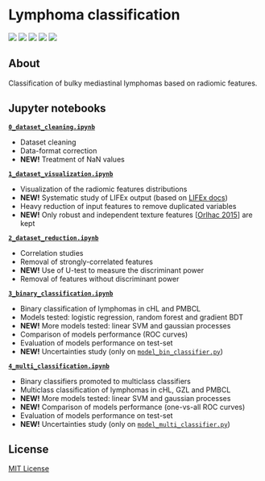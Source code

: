 # Lymphoma classification
[![](https://zenodo.org/badge/DOI/10.5281/zenodo.5637324.svg)](https://doi.org/10.5281/zenodo.5637324)
[![](https://img.shields.io/github/release/mbarbetti/lymphoma-classification.svg)](https://GitHub.com/mbarbetti/lymphoma-classification/releases/)
[![](https://img.shields.io/github/issues/mbarbetti/lymphoma-classification.svg)](https://github.com/mbarbetti/lymphoma-classification/issues/)
[![](https://img.shields.io/github/issues-pr/mbarbetti/lymphoma-classification.svg)](https://github.com/mbarbetti/lymphoma-classification/pulls/)
[![](https://badgen.net/github/stars/mbarbetti/lymphoma-classification)](https://github.com/mbarbetti/lymphoma-classification/stargazers/)

## About
Classification of bulky mediastinal lymphomas based on radiomic features.

## Jupyter notebooks
[**`0_dataset_cleaning.ipynb`**](https://github.com/mbarbetti/lymphoma-classification/blob/master/0_dataset_cleaning.ipynb)
  - Dataset cleaning
  - Data-format correction
  - **NEW!** Treatment of NaN values

[**`1_dataset_visualization.ipynb`**](https://github.com/mbarbetti/lymphoma-classification/blob/master/1_dataset_visualization.ipynb)
  - Visualization of the radiomic features distributions
  - **NEW!** Systematic study of LIFEx output (based on [LIFEx docs](https://www.lifexsoft.org/index.php/resources/documentation))
  - Heavy reduction of input features to remove duplicated variables
  - **NEW!** Only robust and independent texture features [[Orlhac 2015](https://journals.plos.org/plosone/article?id=10.1371/journal.pone.0145063)] are kept

[**`2_dataset_reduction.ipynb`**](https://github.com/mbarbetti/lymphoma-classification/blob/master/2_dataset_reduction.ipynb)
  - Correlation studies
  - Removal of strongly-correlated features
  - **NEW!** Use of U-test to measure the discriminant power
  - Removal of features without discriminant power

[**`3_binary_classification.ipynb`**](https://github.com/mbarbetti/lymphoma-classification/blob/master/3_binary_classification.ipynb)
  - Binary classification of lymphomas in cHL and PMBCL
  - Models tested: logistic regression, random forest and gradient BDT
  - **NEW!** More models tested: linear SVM and gaussian processes
  - Comparison of models performance (ROC curves)
  - Evaluation of models performance on test-set
  - **NEW!** Uncertainties study (only on [`model_bin_classifier.py`](https://github.com/mbarbetti/lymphoma-classification/blob/master/model_bin_classifier.py))

[**`4_multi_classification.ipynb`**](https://github.com/mbarbetti/lymphoma-classification/blob/master/4_multi_classification.ipynb)
  - Binary classifiers promoted to multiclass classifiers
  - Multiclass classification of lymphomas in cHL, GZL and PMBCL
  - **NEW!** More models tested: linear SVM and gaussian processes
  - **NEW!** Comparison of models performance (one-vs-all ROC curves)
  - Evaluation of models performance on test-set
  - **NEW!** Uncertainties study (only on [`model_multi_classifier.py`](https://github.com/mbarbetti/lymphoma-classification/blob/master/model_multi_classifier.py))

## License

[MIT License](LICENSE)
